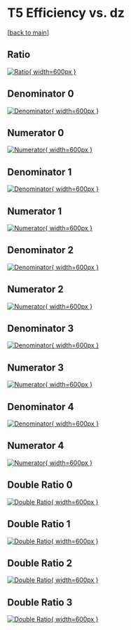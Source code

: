 # T5 Efficiency vs. dz

[[back to main](./)]



## Ratio

[![Ratio](../mtv/var/T5_xtr_211_1_eff_dz.png){ width=600px }](../mtv/var/T5_xtr_211_1_eff_dz.pdf)

## Denominator 0

[![Denominator](../mtv/den/T5_xtr_211_1_eff_dz_den0.png){ width=600px }](../mtv/den/T5_xtr_211_1_eff_dz_den0.pdf)

## Numerator 0

[![Numerator](../mtv/num/T5_xtr_211_1_eff_dz_num0.png){ width=600px }](../mtv/num/T5_xtr_211_1_eff_dz_num0.pdf)

## Denominator 1

[![Denominator](../mtv/den/T5_xtr_211_1_eff_dz_den1.png){ width=600px }](../mtv/den/T5_xtr_211_1_eff_dz_den1.pdf)

## Numerator 1

[![Numerator](../mtv/num/T5_xtr_211_1_eff_dz_num1.png){ width=600px }](../mtv/num/T5_xtr_211_1_eff_dz_num1.pdf)

## Denominator 2

[![Denominator](../mtv/den/T5_xtr_211_1_eff_dz_den2.png){ width=600px }](../mtv/den/T5_xtr_211_1_eff_dz_den2.pdf)

## Numerator 2

[![Numerator](../mtv/num/T5_xtr_211_1_eff_dz_num2.png){ width=600px }](../mtv/num/T5_xtr_211_1_eff_dz_num2.pdf)

## Denominator 3

[![Denominator](../mtv/den/T5_xtr_211_1_eff_dz_den3.png){ width=600px }](../mtv/den/T5_xtr_211_1_eff_dz_den3.pdf)

## Numerator 3

[![Numerator](../mtv/num/T5_xtr_211_1_eff_dz_num3.png){ width=600px }](../mtv/num/T5_xtr_211_1_eff_dz_num3.pdf)

## Denominator 4

[![Denominator](../mtv/den/T5_xtr_211_1_eff_dz_den4.png){ width=600px }](../mtv/den/T5_xtr_211_1_eff_dz_den4.pdf)

## Numerator 4

[![Numerator](../mtv/num/T5_xtr_211_1_eff_dz_num4.png){ width=600px }](../mtv/num/T5_xtr_211_1_eff_dz_num4.pdf)

## Double Ratio 0

[![Double Ratio](../mtv/ratio/T5_xtr_211_1_eff_dz_ratio0.png){ width=600px }](../mtv/ratio/T5_xtr_211_1_eff_dz_ratio0.pdf)

## Double Ratio 1

[![Double Ratio](../mtv/ratio/T5_xtr_211_1_eff_dz_ratio1.png){ width=600px }](../mtv/ratio/T5_xtr_211_1_eff_dz_ratio1.pdf)

## Double Ratio 2

[![Double Ratio](../mtv/ratio/T5_xtr_211_1_eff_dz_ratio2.png){ width=600px }](../mtv/ratio/T5_xtr_211_1_eff_dz_ratio2.pdf)

## Double Ratio 3

[![Double Ratio](../mtv/ratio/T5_xtr_211_1_eff_dz_ratio3.png){ width=600px }](../mtv/ratio/T5_xtr_211_1_eff_dz_ratio3.pdf)

